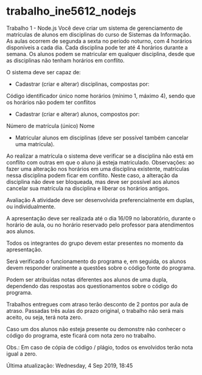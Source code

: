 # trabalho_ine5612_nodejs


Trabalho 1 - Node.js
Você deve criar um sistema de gerenciamento de matrículas de alunos em disciplinas do curso de Sistemas da Informação. As aulas ocorrem de segunda a sexta no período noturno, com 4 horários disponíveis a cada dia. Cada disciplina pode ter até 4 horários durante a semana. Os alunos podem se matricular em qualquer disciplina, desde que as disciplinas não tenham horários em conflito.

O sistema deve ser capaz de:

- Cadastrar (criar e alterar) disciplinas, compostas por:

Código identificador único
nome
horários (mínimo 1, máximo 4), sendo que os horários não podem ter conflitos
- Cadastrar (criar e alterar) alunos, compostos por:

Número de matrícula (único)
Nome
- Matricular alunos em disciplinas (deve ser possível também cancelar uma matrícula).

Ao realizar a matrícula o sistema deve verificar se a disciplina não está em conflito com outras em que o aluno já esteja matriculado.
Observações: ao fazer uma alteração nos horários em uma disciplina existente, matrículas nessa disciplina podem ficar em conflito. Neste caso, a alteração da disciplina não deve ser bloqueada, mas deve ser possível aos alunos cancelar sua matrícula na disciplina e liberar os horários antigos.

Avaliação
A atividade deve ser desenvolvida preferencialmente em duplas, ou individualmente.

A apresentação deve ser realizada até o dia 16/09 no laboratório, durante o horário de aula, ou no horário reservado pelo professor para atendimentos aos alunos.

Todos os integrantes do grupo devem estar presentes no momento da apresentação.

Será verificado o funcionamento do programa e, em seguida, os alunos devem responder oralmente a questões sobre o código fonte do programa.

Podem ser atribuídas notas diferentes aos alunos de uma dupla, dependendo das respostas aos questionamentos sobre o código do programa.

Trabalhos entregues com atraso terão desconto de 2 pontos por aula de atraso. Passadas três aulas do prazo original, o trabalho não será mais aceito, ou seja, terá nota zero.

Caso um dos alunos não esteja presente ou demonstre não conhecer o código do programa, este ficará com nota zero no trabalho.

Obs.: Em caso de cópia de código / plágio, todos os envolvidos terão nota igual a zero.

Última atualização: Wednesday, 4 Sep 2019, 18:45
